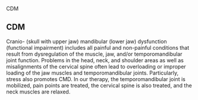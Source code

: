 CDM

CDM
---

Cranio- (skull with upper jaw) mandibular (lower jaw) dysfunction (functional impairment) includes all painful and non-painful conditions that result from dysregulation of the muscle, jaw, and/or temporomandibular joint function. Problems in the head, neck, and shoulder areas as well as misalignments of the cervical spine often lead to overloading or improper loading of the jaw muscles and temporomandibular joints. Particularly, stress also promotes CMD. In our therapy, the temporomandibular joint is mobilized, pain points are treated, the cervical spine is also treated, and the neck muscles are relaxed.